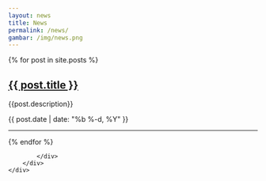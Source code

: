 ```yaml
---
layout: news
title: News
permalink: /news/
gambar: /img/news.png
---
```

<section>
	<div class="container">
		<div class="row">
			<div class=" col-xs-10 col-xs-offset-1 col-lg-8 col-lg-offset-2  post-list">
				{% for post in site.posts %}
							<a class="post-link" href="{{ post.url | prepend: site.baseurl }}"><h2>{{ post.title }}</h2></a>
								<p>
									{{post.description}}
								</p>
								<span class="post-meta">{{ post.date | date: "%b %-d, %Y" }}</span>
						<hr>
				{% endfor %}

			</div>
		</div>
	</div>
</section>
